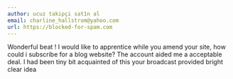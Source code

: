 ```yaml
---
author: ucuz takipçi sat1n al
email: charline_hallstrom@yahoo.com
url: https://blocked-for-spam.com
---
```


Wonderful beat ! I would like to apprentice while
you amend your site, how could i subscribe for a blog website?
The account aided me a acceptable deal. I had been tiny bit acquainted of this your broadcast provided bright clear idea
